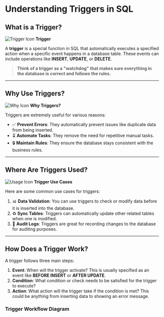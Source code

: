 # Understanding Triggers in SQL

## What is a Trigger?

![Trigger Icon](https://via.placeholder.com/20) **Trigger**

A **trigger** is a special function in SQL that automatically executes a specified action when a specific event happens in a database table. These events can include operations like **INSERT**, **UPDATE**, or **DELETE**.

> **Think of a trigger as a "watchdog" that makes sure everything in the database is correct and follows the rules.**

---

## Why Use Triggers?

![Why Icon](https://via.placeholder.com/20) **Why Triggers?**

Triggers are extremely useful for various reasons:

- ✅ **Prevent Errors**: They automatically prevent issues like duplicate data from being inserted.
- ⏳ **Automate Tasks**: They remove the need for repetitive manual tasks.
- 🔒 **Maintain Rules**: They ensure the database stays consistent with the business rules.

---

## Where Are Triggers Used?

![Usage Icon](https://via.placeholder.com/20) **Trigger Use Cases**

Here are some common use cases for triggers:

1. 📊 **Data Validation**: You can use triggers to check or modify data before it is inserted into the database.
2. ♻️ **Sync Tables**: Triggers can automatically update other related tables when one is modified.
3. 🔨 **Audit Logs**: Triggers are great for recording changes to the database for auditing purposes.

---

## How Does a Trigger Work?

A trigger follows three main steps:

1. **Event**: When will the trigger activate? This is usually specified as an event like **BEFORE INSERT** or **AFTER UPDATE**.
2. **Condition**: What condition or check needs to be satisfied for the trigger to execute?
3. **Action**: What action will the trigger take if the condition is met? This could be anything from inserting data to showing an error message.

### Trigger Workflow Diagram

